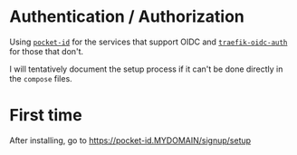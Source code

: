 # Authentication / Authorization

Using [`pocket-id`](https://github.com/pocket-id/pocket-id) for the services that support OIDC and [`traefik-oidc-auth`](https://github.com/sevensolutions/traefik-oidc-auth) for those that don't.

I will tentatively document the setup process if it can't be done directly in the `compose` files.

# First time

After installing, go to https://pocket-id.MYDOMAIN/signup/setup
